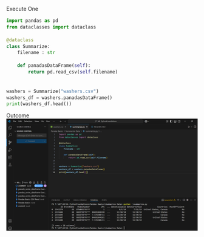 Execute One

```py
import pandas as pd
from dataclasses import dataclass

@dataclass
class Summarize:
    filename : str
    
    def panadasDataFrame(self):
        return pd.read_csv(self.filename)


washers = Summarize("washers.csv")
washers_df = washers.panadasDataFrame()
print(washers_df.head())

```

Outcome
![alt text](image.png)